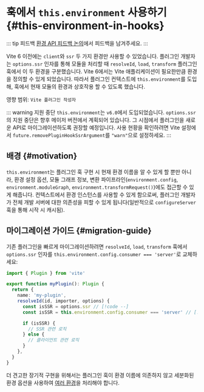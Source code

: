 # 훅에서 `this.environment` 사용하기 {#this-environment-in-hooks}

::: tip 피드백
[환경 API 피드백 논의](https://github.com/vitejs/vite/discussions/16358)에서 피드백을 남겨주세요.
:::

Vite 6 이전에는 `client`와 `ssr` 두 가지 환경만 사용할 수 있었습니다. 플러그인 개발자는 `options.ssr` 인자를 통해 모듈을 처리할 때 `resolveId`, `load`, `transform` 플러그인 훅에서 이 두 환경을 구분했습니다. Vite 6에서는 Vite 애플리케이션이 필요한만큼 환경을 정의할 수 있게 되었습니다. 따라서 플러그인 컨텍스트에 `this.environment`를 도입해, 훅에서 현재 모듈의 환경과 상호작용 할 수 있도록 했습니다.

영향 범위: `Vite 플러그인 작성자`

::: warning 지원 중단
`this.environment`는 `v6.0`에서 도입되었습니다. `options.ssr`의 지원 중단은 향후 메이저 버전에서 계획되어 있습니다. 그 시점에서 플러그인을 새로운 API로 마이그레이션하도록 권장할 예정입니다. 사용 현황을 확인하려면 Vite 설정에서 `future.removePluginHookSsrArgument`를 `"warn"`으로 설정하세요.
:::

## 배경 {#motivation}

`this.environment`는 플러그인 훅 구현 시 현재 환경 이름을 알 수 있게 할 뿐만 아니라, 환경 설정 옵션, 모듈 그래프 정보, 변환 파이프라인(`environment.config`, `environment.moduleGraph`, `environment.transformRequest()`)에도 접근할 수 있게 해줍니다. 컨텍스트에서 환경 인스턴스를 사용할 수 있게 함으로써, 플러그인 개발자가 전체 개발 서버에 대한 의존성을 피할 수 있게 됩니다(일반적으로 `configureServer` 훅을 통해 시작 시 캐시됨).

## 마이그레이션 가이드 {#migration-guide}

기존 플러그인을 빠르게 마이그레이션하려면 `resolveId`, `load`, `transform` 훅에서 `options.ssr` 인자를 `this.environment.config.consumer === 'server'`로 교체하세요:

```ts
import { Plugin } from 'vite'

export function myPlugin(): Plugin {
  return {
    name: 'my-plugin',
    resolveId(id, importer, options) {
      const isSSR = options.ssr // [!code --]
      const isSSR = this.environment.config.consumer === 'server' // [!code ++]

      if (isSSR) {
        // SSR 관련 로직
      } else {
        // 클라이언트 관련 로직
      }
    },
  }
}
```

더 견고한 장기적 구현을 위해서는 플러그인 훅이 환경 이름에 의존하지 않고 세분화된 환경 옵션을 사용하여 [여러 환경](/guide/api-environment-plugins.html#accessing-the-current-environment-in-hooks)을 처리해야 합니다.